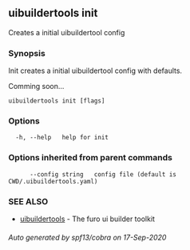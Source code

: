## uibuildertools init

Creates a initial uibuildertool config

### Synopsis

Init creates a initial uibuildertool config with defaults.

Comming soon...

```
uibuildertools init [flags]
```

### Options

```
  -h, --help   help for init
```

### Options inherited from parent commands

```
      --config string   config file (default is CWD/.uibuildertools.yaml)
```

### SEE ALSO

* [uibuildertools](uibuildertools.md)	 - The furo ui builder toolkit

###### Auto generated by spf13/cobra on 17-Sep-2020
